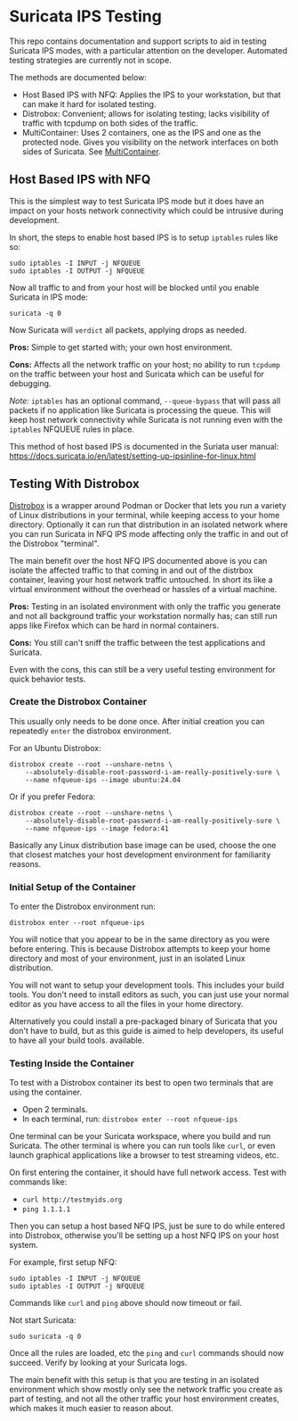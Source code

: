 # Suricata IPS Testing

This repo contains documentation and support scripts to aid in testing
Suricata IPS modes, with a particular attention on the
developer. Automated testing strategies are currently not in scope.

The methods are documented below:

- Host Based IPS with NFQ: Applies the IPS to your workstation, but
  that can make it hard for isolated testing.
- Distrobox: Convenient; allows for isolating testing; lacks
  visibility of traffic with tcpdump on both sides of the traffic.
- MultiContainer: Uses 2 containers, one as the IPS and one as the
  protected node. Gives you visibility on the network interfaces on
  both sides of Suricata. See [MultiContainer](./MultiContainer).

## Host Based IPS with NFQ

This is the simplest way to test Suricata IPS mode but it does have an
impact on your hosts network connectivity which could be intrusive
during development.

In short, the steps to enable host based IPS is to setup `iptables`
rules like so:

```
sudo iptables -I INPUT -j NFQUEUE
sudo iptables -I OUTPUT -j NFQUEUE
```

Now all traffic to and from your host will be blocked until you enable
Suricata in IPS mode:

```
suricata -q 0
```

Now Suricata will `verdict` all packets, applying drops as needed.

**Pros:** Simple to get started with; your own host environment.

**Cons:** Affects all the network traffic on your host; no ability to
run `tcpdump` on the traffic between your host and Suricata which can
be useful for debugging.

*Note:* `iptables` has an optional command, `--queue-bypass` that will
pass all packets if no application like Suricata is processing the
queue. This will keep host network connectivity while Suricata is not
running even with the `iptables` NFQUEUE rules in place.

This method of host based IPS is documented in the Suriata user
manual:
https://docs.suricata.io/en/latest/setting-up-ipsinline-for-linux.html

## Testing With Distrobox

[Distrobox](https://github.com/89luca89/distrobox) is a wrapper around
Podman or Docker that lets you run a variety of Linux distributions in
your terminal, while keeping access to your home directory. Optionally
it can run that distribution in an isolated network where you can run
Suricata in NFQ IPS mode affecting only the traffic in and out of the
Distrobox "terminal".

The main benefit over the host NFQ IPS documented above is you can
isolate the affected traffic to that coming in and out of the distrbox
container, leaving your host network traffic untouched. In short its
like a virtual environment without the overhead or hassles of a
virtual machine.

**Pros:** Testing in an isolated environment with only the traffic you
generate and not all background traffic your workstation normally has;
can still run apps like Firefox which can be hard in normal
containers.

**Cons:** You still can't sniff the traffic between the test
applications and Suricata.

Even with the cons, this can still be a very useful testing
environment for quick behavior tests.

### Create the Distrobox Container

This usually only needs to be done once. After initial creation you
can repeatedly `enter` the distrobox environment.

For an Ubuntu Distrobox:

```
distrobox create --root --unshare-netns \
    --absolutely-disable-root-password-i-am-really-positively-sure \
    --name nfqueue-ips --image ubuntu:24.04
```

Or if you prefer Fedora:

```
distrobox create --root --unshare-netns \
    --absolutely-disable-root-password-i-am-really-positively-sure \
    --name nfqueue-ips --image fedora:41
```

Basically any Linux distribution base image can be used, choose the
one that closest matches your host development environment for
familiarity reasons.

### Initial Setup of the Container

To enter the Distrobox environment run:

```
distrobox enter --root nfqueue-ips
```

You will notice that you appear to be in the same directory as you
were before entering. This is because Distrobox attempts to keep your
home directory and most of your environment, just in an isolated Linux
distribution.

You will not want to setup your development tools. This includes your
build tools. You don't need to install editors as such, you can just
use your normal editor as you have access to all the files in your
home directory.

Alternatively you could install a pre-packaged binary of Suricata that
you don't have to build, but as this guide is aimed to help
developers, its useful to have all your build tools. available.

### Testing Inside the Container

To test with a Distrobox container its best to open two terminals that
are using the container.

- Open 2 terminals.
- In each terminal, run: `distrobox enter --root nfqueue-ips`

One terminal can be your Suricata workspace, where you build and run
Suricata. The other terminal is where you can run tools like `curl`,
or even launch graphical applications like a browser to test streaming
videos, etc.

On first entering the container, it should have full network
access. Test with commands like:

- `curl http://testmyids.org`
- `ping 1.1.1.1`

Then you can setup a host based NFQ IPS, just be sure to do while
entered into Distrobox, otherwise you'll be setting up a host NFQ IPS
on your host system.

For example, first setup NFQ:

```
sudo iptables -I INPUT -j NFQUEUE
sudo iptables -I OUTPUT -j NFQUEUE
```

Commands like `curl` and `ping` above should now timeout or fail.

Not start Suricata:

```
sudo suricata -q 0
```

Once all the rules are loaded, etc the `ping` and `curl` commands
should now succeed. Verify by looking at your Suricata logs.

The main benefit with this setup is that you are testing in an
isolated environment which show mostly only see the network traffic
you create as part of testing, and not all the other traffic your host
environment creates, which makes it much easier to reason about.

